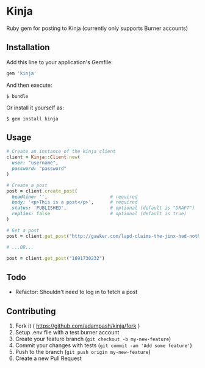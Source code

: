 # Kinja

Ruby gem for posting to Kinja (currently only supports Burner accounts)

## Installation

Add this line to your application's Gemfile:

```ruby
gem 'kinja'
```

And then execute:

    $ bundle

Or install it yourself as:

    $ gem install kinja

## Usage

```ruby
# Create an instance of the kinja client
client = Kinja::Client.new(
  user: "username",
  password: "password"
)

# Create a post
post = client.create_post(
  headline: '',                       # required
  body: '<p>This is a post</p>',      # required
  status: 'PUBLISHED',                # optional (default is "DRAFT")
  replies: false                      # optional (default is true)
)

# Get a post
post = client.get_post("http://gawker.com/lapd-claims-the-jinx-had-nothing-to-do-with-robert-durs-1691730232")

# ...OR...

post = client.get_post("1691730232")
```

## Todo
* Refactor: Shouldn't need to log in to fetch a post

## Contributing

1. Fork it ( https://github.com/adampash/kinja/fork )
2. Setup .env file with a test burner account
3. Create your feature branch (`git checkout -b my-new-feature`)
4. Commit your changes with tests (`git commit -am 'Add some feature'`)
5. Push to the branch (`git push origin my-new-feature`)
6. Create a new Pull Request
